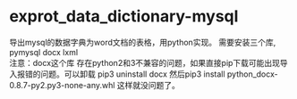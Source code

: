 # exprot_data_dictionary-mysql
导出mysql的数据字典为word文档的表格，用python实现。
需要安装三个库, pymysql docx lxml  
注意：docx这个库 存在python2和3不兼容的问题，如果直接pip下载可能出现导入报错的问题。可以卸载 pip3 uninstall docx  然后pip3 install python_docx-0.8.7-py2.py3-none-any.whl
这样就没问题了。
